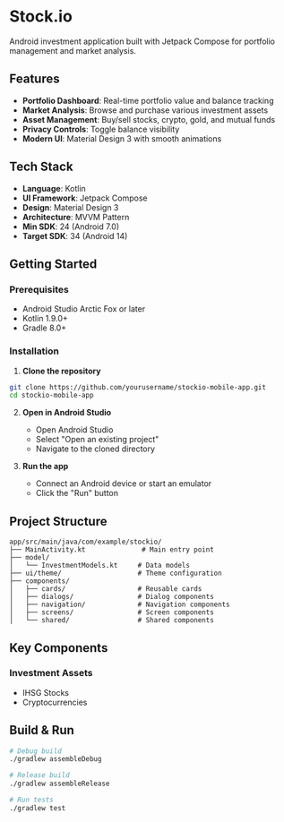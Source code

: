 # Stock.io

Android investment application built with Jetpack Compose for portfolio management and market analysis.

## Features

- **Portfolio Dashboard**: Real-time portfolio value and balance tracking
- **Market Analysis**: Browse and purchase various investment assets
- **Asset Management**: Buy/sell stocks, crypto, gold, and mutual funds
- **Privacy Controls**: Toggle balance visibility
- **Modern UI**: Material Design 3 with smooth animations

## Tech Stack

- **Language**: Kotlin
- **UI Framework**: Jetpack Compose
- **Design**: Material Design 3
- **Architecture**: MVVM Pattern
- **Min SDK**: 24 (Android 7.0)
- **Target SDK**: 34 (Android 14)


## Getting Started

### Prerequisites
- Android Studio Arctic Fox or later
- Kotlin 1.9.0+
- Gradle 8.0+

### Installation

1. **Clone the repository**
```bash
git clone https://github.com/yourusername/stockio-mobile-app.git
cd stockio-mobile-app
```

2. **Open in Android Studio**
   - Open Android Studio
   - Select "Open an existing project"
   - Navigate to the cloned directory

3. **Run the app**
   - Connect an Android device or start an emulator
   - Click the "Run" button

## Project Structure

```
app/src/main/java/com/example/stockio/
├── MainActivity.kt              # Main entry point
├── model/
│   └── InvestmentModels.kt     # Data models
├── ui/theme/                   # Theme configuration
├── components/
│   ├── cards/                  # Reusable cards
│   ├── dialogs/                # Dialog components
│   ├── navigation/             # Navigation components
│   ├── screens/                # Screen components
│   └── shared/                 # Shared components
```

## Key Components

### Investment Assets
- IHSG Stocks 
- Cryptocurrencies 

## Build & Run

```bash
# Debug build
./gradlew assembleDebug

# Release build
./gradlew assembleRelease

# Run tests
./gradlew test
```

